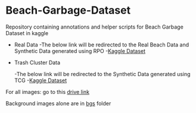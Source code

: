# Beach-Garbage-Dataset
Repository containing annotations and helper scripts for Beach Garbage Dataset in kaggle

* Real Data
  -The below link will be redirected to the Real Beach Data and Synthetic Data generated using RPO
    -[Kaggle Dataset](https://www.kaggle.com/vigneshdesmond/beach-garbage-detection)
* Trash Cluster Data
  
  -The below link will be redirected to the Synthetic Data generated using TCG
    -[Kaggle Dataset](https://www.kaggle.com/vigneshdesmond/beach-garbage-dataset-2)
   
  
For all images: go to this [drive link](https://drive.google.com/drive/folders/1Tgleo7_IPtkzJdonn7CdaPZWvhUlwQDF?usp=sharing)

Background images alone are in [bgs](./bgs) folder
